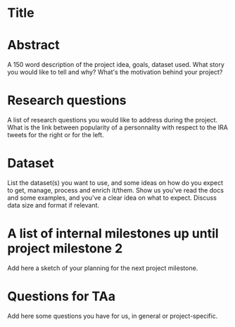 # Title

# Abstract
A 150 word description of the project idea, goals, dataset used. What story you would like to tell and why? What's the motivation behind your project?


# Research questions
A list of research questions you would like to address during the project. 
What is the link between popularity of a personnality with respect to the IRA tweets for the right or for the left.


# Dataset
List the dataset(s) you want to use, and some ideas on how do you expect to get, manage, process and enrich it/them. Show us you've read the docs and some examples, and you've a clear idea on what to expect. Discuss data size and format if relevant.

# A list of internal milestones up until project milestone 2
Add here a sketch of your planning for the next project milestone.

# Questions for TAa
Add here some questions you have for us, in general or project-specific.
